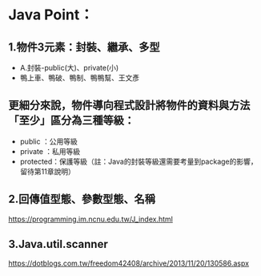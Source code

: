 # Java Point：

## 1.物件3元素：封裝、繼承、多型
* A.封裝-public(大)、private(小)
* 鴨上車、鴨破、鴨制、鴨鴨幫、王文彥

## 更細分來說，物件導向程式設計將物件的資料與方法「至少」區分為三種等級： 
* public	 ：公用等級
* private	 ：私用等級
* protected：保護等級（註：Java的封裝等級還需要考量到package的影響，留待第11章說明）

## 2.回傳值型態、參數型態、名稱
https://programming.im.ncnu.edu.tw/J_index.html

## 3.Java.util.scanner
https://dotblogs.com.tw/freedom42408/archive/2013/11/20/130586.aspx
